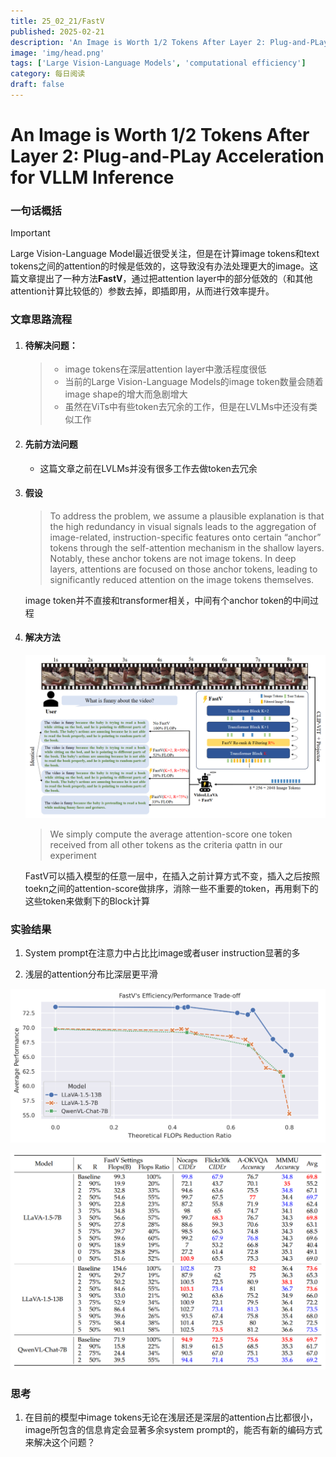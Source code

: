 ```yaml
---
title: 25_02_21/FastV
published: 2025-02-21
description: 'An Image is Worth 1/2 Tokens After Layer 2: Plug-and-PLay Acceleration for VLLM Inference'
image: 'img/head.png'
tags: ['Large Vision-Language Models', 'computational efficiency']
category: 每日阅读
draft: false 
---
```


# An Image is Worth 1/2 Tokens After Layer 2: Plug-and-PLay Acceleration for VLLM Inference



### 一句话概括

> [!IMPORTANT]
>
> Large Vision-Language Model最近很受关注，但是在计算image tokens和text tokens之间的attention的时候是低效的，这导致没有办法处理更大的image。这篇文章提出了一种方法**FastV**，通过把attention layer中的部分低效的（和其他attention计算比较低的）参数去掉，即插即用，从而进行效率提升。



### 文章思路流程

1. #### 待解决问题：

   > - image tokens在深层attention layer中激活程度很低
   > - 当前的Large Vision-Language Models的image token数量会随着image shape的增大而急剧增大
   > - 虽然在ViTs中有些token去冗余的工作，但是在LVLMs中还没有类似工作

2. #### 先前方法问题

   - 这篇文章之前在LVLMs并没有很多工作去做token去冗余

3. #### 假设

   > To address the problem, we assume a plausible explanation is that the high redundancy in visual signals leads to the aggregation of image-related, instruction-specific features onto certain “anchor” tokens through the self-attention mechanism in the shallow layers. Notably, these anchor tokens are not image tokens. In deep layers, attentions are focused on those anchor tokens, leading to significantly reduced attention on the image tokens themselves.

   image token并不直接和transformer相关，中间有个anchor token的中间过程

4. #### 解决方法

   ![head](./img/head.png)

   > We simply compute the average attention-score one token received from all other tokens as the criteria φattn in our experiment

   FastV可以插入模型的任意一层中，在插入之前计算方式不变，插入之后按照toekn之间的attention-score做排序，消除一些不重要的token，再用剩下的这些token来做剩下的Block计算

   

### 实验结果

1. System prompt在注意力中占比比image或者user instruction显著的多

2. 浅层的attention分布比深层更平滑

![exp](./img/exp.png)

![exp](./img/exp1.png)



### 思考

1. 在目前的模型中image tokens无论在浅层还是深层的attention占比都很小，image所包含的信息肯定会显著多余system prompt的，能否有新的编码方式来解决这个问题？
